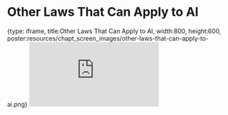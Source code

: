 # Other Laws That Can Apply to AI
 
{type: iframe, title:Other Laws That Can Apply to AI, width:800, height:600, poster:resources/chapt_screen_images/other-laws-that-can-apply-to-ai.png}
![](https://hutchdatascience.org/AI_for_Decision_Makers/no_toc/other-laws-that-can-apply-to-ai.html)
 

 
